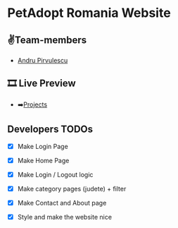 # PetAdopt Romania Website

## ✌️Team-members 

- [Andru Pirvulescu](https://github.com/andrupirvulescu)

## 🎞 Live Preview

- ➡️[Projects]()


## Developers TODOs

- [x] Make Login Page
- [x] Make Home Page
- [x] Make Login / Logout logic
- [x] Make category pages (judete) + filter
- [x] Make Contact and About page
- [x] Style and make the website nice

